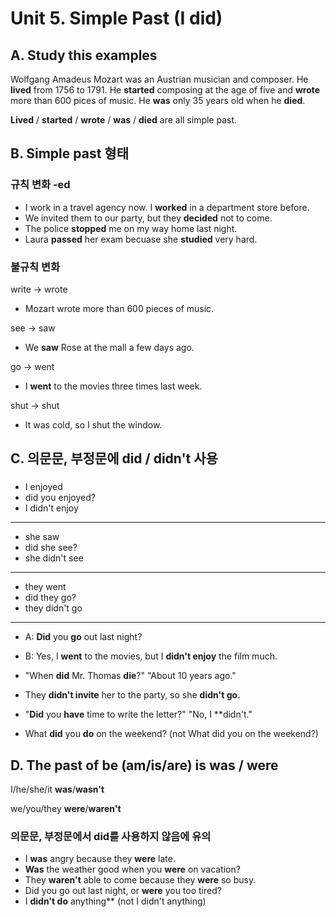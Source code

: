 # Unit 5. Simple Past (I did)
## A. Study this examples
Wolfgang Amadeus Mozart was an Austrian musician and composer. He **lived** from 1756 to 1791. He **started** composing at the age of five and **wrote** more than 600 pices of music. He **was** only 35 years old when he **died**.

**Lived** / **started** / **wrote** / **was** / **died** are all simple past.

## B. Simple past 형태
### 규칙 변화 -ed
* I work in a travel agency now. I **worked** in a department store before.
* We invited them to our party, but they **decided** not to come.
* The police **stopped** me on my way home last night.
* Laura **passed** her exam becuase she **studied** very hard.

### 불규칙 변화 
write -> wrote 
* Mozart wrote more than 600 pieces of music.

see -> saw 
* We **saw** Rose at the mall a few days ago.

go -> went 
* I **went** to the movies three times last week.

shut -> shut 
* It was cold, so I shut the window.

## C. 의문문, 부정문에 did / didn't 사용 
### 
* I enjoyed
* did you enjoyed?
* I didn't enjoy

-----
* she saw
* did she see?
* she didn't see

-----
* they went
* did they go?
* they didn't go

-----

* A: **Did** you **go** out last night?
* B: Yes, I **went** to the movies, but I **didn't enjoy** the film much.
* "When **did** Mr. Thomas **die**?" "About 10 years ago."
* They **didn't invite** her to the party, so she **didn't go.**
* "**Did** you **have** time to write the letter?" "No, I **didn't."

* What **did** you **do** on the weekend? (not What did you on the weekend?)

## D. The past of **be** (**am**/**is**/**are**) is **was** / **were**
I/he/she/it **was**/**wasn't**

we/you/they **were**/**waren't**

### 의문문, 부정문에서 did를 사용하지 않음에 유의 
* I **was** angry because they **were** late.
* **Was** the weather good when you **were** on vacation?
* They **waren't** able to come because they **were** so busy.
* Did you go out last night, or **were** you too tired?
* I **didn't do** anything** (not I didn't anything)
